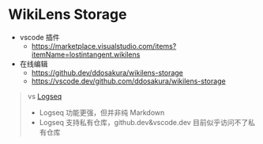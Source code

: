 # WikiLens Storage

+ vscode 插件
  + https://marketplace.visualstudio.com/items?itemName=lostintangent.wikilens
+ 在线编辑
  + https://github.dev/ddosakura/wikilens-storage
  + https://vscode.dev/github.com/ddosakura/wikilens-storage

> vs [Logseq](https://logseq.com)
> + Logseq 功能更强，但并非纯 Markdown
> + Logseq 支持私有仓库，github.dev&vscode.dev 目前似乎访问不了私有仓库
